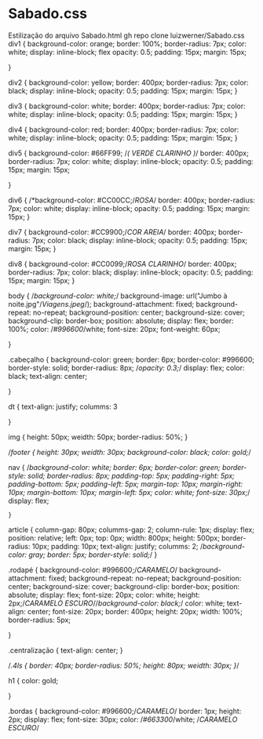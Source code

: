 # Sabado.css
Estilização do arquivo Sabado.html
gh repo clone luizwerner/Sabado.css
div1 {
		background-color: orange;
		border: 100%; border-radius: 7px;
		color: white;
		display: inline-block;
		flex
		opacity: 0.5;
		padding: 15px;
		margin: 15px;
		
}




div2 {
	    background-color: yellow;
		border: 400px; border-radius: 7px;
		color: black;
		display: inline-block;
		opacity: 0.5;
		padding: 15px;
		margin: 15px;
}




div3 {
		background-color: white;
		border: 400px; border-radius: 7px;
		color: white;
		display: inline-block;
		opacity: 0.5;
		padding: 15px;
		margin: 15px;
}




div4 {
		background-color: red;
		border: 400px; border-radius: 7px;
		color: white;
		display: inline-block;
		opacity: 0.5;
		padding: 15px;
		margin: 15px;
}



div5 {
		background-color: #66FF99; /*( VERDE CLARINHO )*/
		border: 400px; border-radius: 7px;
		color: white;
		display: inline-block;
		opacity: 0.5;
		padding: 15px;
		margin: 15px;
			
}




div6 {
		/*background-color: #CC00CC;/*ROSA*/
		border: 400px; border-radius: 7px;
		color: white;
		display: inline-block;
		opacity: 0.5;
		padding: 15px;
		margin: 15px;
}



div7 {
		background-color: #CC9900;/*COR AREIA*/
		border: 400px; border-radius: 7px;
		color: black;
		display: inline-block;
		opacity: 0.5;
		padding: 15px;
		margin: 15px;
}




div8 {
		background-color: #CC0099;/*ROSA CLARINHO*/
		border: 400px; border-radius: 7px;
		color: black;
		display: inline-block;
		opacity: 0.5;
		padding: 15px;
		margin: 15px;
}






body {
	    /*background-color: white;*/ background-image: url("Jumbo à noite.jpg"/*Viagens.jpeg*/);
	  background-attachment: fixed;
	  background-repeat: no-repeat;
	  background-position: center;
	  background-size: cover;
	  background-clip: border-box;
	  position: absolute;
	  display: flex;
	  border: 100%;
	  color: /*#996600*/white;
	  font-size: 20px;
	  font-weight: 60px;
		
}



.cabeçalho {
		    background-color: green;
		    border: 6px;
		    border-color: #996600;
		    border-style: solid;
			border-radius: 8px;
		/*opacity: 0.3;*/
			display: flex;
		    color: black;
		    text-align: center;
			
		
		
	
}


dt {
	text-align: justify;
	columms: 3
	
}



img		{
		height: 50px; weidth: 50px; border-radius: 50%;
		}




/*footer {
		height: 30px; weidth: 30px; background-color: black; color: gold;*/
		
		
		
nav {
	/*background-color: white;
	border: 6px;
	border-color: green;
	border-style: solid;
	border-radius: 8px;
	padding-top: 5px;
	padding-right: 5px;
	padding-bottom: 5px;
	padding-left: 5px;
	margin-top: 10px;
	margin-right: 10px;
	margin-bottom: 10px;
	margin-left: 5px;
	color: white;
	font-size: 30px;*/
	display: flex;
	
	}



article {
		column-gap: 80px;
		columms-gap: 2;
		column-rule: 1px;
		display: flex;
		position: relative;
		left: 0px;
		top: 0px;
		width: 800px;
		height: 500px;
		border-radius: 10px;
		padding: 10px;
		text-align: justify;
		columms: 2;
		/*background-color: gray;
		border: 5px;
		border-style: solid;*/
}



.rodapé {
		 background-color: #996600;/*CARAMELO*/
		 background-attachment: fixed;
		 background-repeat: no-repeat;
		 background-position: center;
		 background-size: cover;
		 background-clip: border-box;
		 position: absolute;
		 display: flex;
		 font-size: 20px;
		 color: white; 
		 height: 2px;/*CARAMELO ESCURO*//*background-color: black;*/
		 color: white;
		 text-align: center;
		 font-size: 20px;
		 border: 400px;
		 height: 20px; width: 100%;
		 border-radius: 5px;
		
		
	
		
}



.centralização {
	            text-align: center;
}



/*.4ls {
	  border: 40px;
	  border-radius: 50%;
	  height: 80px; weidth: 30px;
	  }*/
	  
	  
	  
	  
	  
	  
h1 {
	color: gold;
	
}


.bordas {
		 background-color: #996600;/*CARAMELO*/
		 border: 1px;
		 height: 2px;
		 display: flex;
		 font-size: 30px;
		 color: /*#663300*/white; /*CARAMELO ESCURO*/
